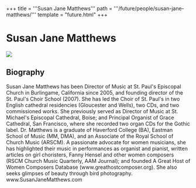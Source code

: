 +++
title = '''Susan Jane Matthews'''
path = '''/future/people/susan-jane-matthews/'''
template = "future.html"
+++

<h1>Susan Jane Matthews</h1>

<img src="https://custom.cvent.com/C3A4539B19F74ABCB6FCE437F6BC0A74/files/event/910aaf2914d44586a56fbd0b3b2c31c0/8216b201a16c48338b170aac5c1ea85c.png">
<h2>Biography</h2>
<p>Susan Jane Matthews has been Director of Music at St. Paul's Episcopal Church in Burlingame, California since 2005, and founding director of the St. Paul's Choir School (2007). She has led the Choir of St. Paul's in two English cathedral residencies (Gloucester and Wells), two CDs, and two commissioned works. She previously served as Director of Music at St. Michael's Episcopal Cathedral, Boise; and Principal Organist of Grace Cathedral, San Francisco, where she recorded two organ CDs for the Gothic label.  Dr. Matthews is a graduate of Haverford College (BA), Eastman School of Music (MM, DMA), and an Associate of the Royal School of Church Music (ARSCM). A passionate advocate for women musicians, she has highlighted their music in performances as organist and pianist, written articles on girl choristers, Fanny Hensel and other women composers (RSCM Church Music Quarterly, AAM Journal); and founded A Great Host of Women Composers Database (www.greathostcomposer.org). She also seeks glimpses of beauty through bird photography. www.SusanJaneMatthews.com</p>

